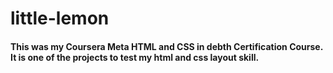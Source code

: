 # little-lemon
#### This was my Coursera Meta HTML and CSS in debth Certification Course. It is one of the projects to test my html and css layout skill.
